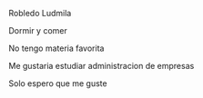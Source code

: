 Robledo Ludmila

Dormir y comer

No tengo materia favorita

Me gustaria estudiar administracion de empresas 

Solo espero que me guste 
